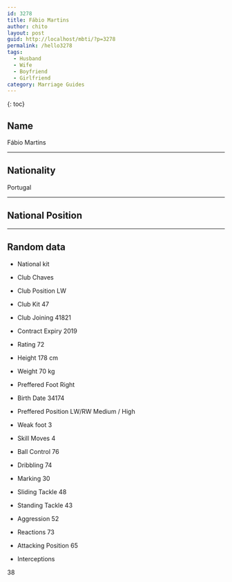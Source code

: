 ```yaml
---
id: 3278
title: Fábio Martins
author: chito
layout: post
guid: http://localhost/mbti/?p=3278
permalink: /hello3278
tags:
  - Husband
  - Wife
  - Boyfriend
  - Girlfriend
category: Marriage Guides
---
```



{: toc}


## Name  
Fábio Martins 

* * *

## Nationality  
Portugal 

* * *

## National Position 

* * *

## Random data 

  * National kit 
  * Club 
Chaves 

  * Club Position 
LW 

  * Club Kit 
47 

  * Club Joining 
41821 

  * Contract Expiry 
2019 

  * Rating 
72 

  * Height 
178 cm 

  * Weight 
70 kg 

  * Preffered Foot 
Right 

  * Birth Date 
34174 

  * Preffered Position 
LW/RW Medium / High 

  * Weak foot 
3 

  * Skill Moves 
4 

  * Ball Control 
76 

  * Dribbling 
74 

  * Marking 
30 

  * Sliding Tackle 
48 

  * Standing Tackle 
43 

  * Aggression 
52 

  * Reactions 
73 

  * Attacking Position 
65 

  * Interceptions 

38</ul>